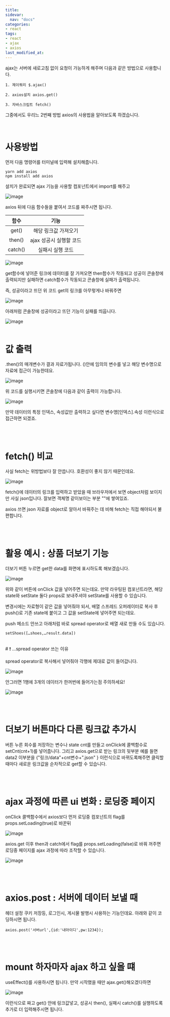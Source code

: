 ```yaml
---
title: 
sidevar:
  nav: "docs"
categories:
- react
tags:
- react
- ajax
- axios
last_modified_at:
---
```


  
ajax는 서버에 새로고침 없이 요청이 가능하게 해주며 다음과 같은 방법으로 사용합니다. 

```
1. 제이쿼리 $.ajax()
  
2. axios설치 axios.get()
  
3. 자바스크립트 fetch()
```

그중에서도 우리느 2번째 방법 axios의 사용법을 알아보도록 하겠습니다.

<br/>

# 사용방법

먼저 다음 명령어를 터미널에 입력해 설치해줍니다.

```
yarn add axios
npm install add axios
```

설치가 완료되면 ajax 기능을 사용할 컴포넌트에서 import를 해주고

![image](https://user-images.githubusercontent.com/79133602/149661729-16221f3e-2278-4c1f-90ad-639f220ddef6.png)

axios 뒤에 다음 함수들을  붙여서 코드를 짜주시면 됩니다. 
 
| 함수 | 기능 |
|:---:|:----:|
| get() | 해당 링크값 가져오기 |
| then() | ajax 성공시 실행할 코드 |
| catch() | 실패시 실행 코드 |


![image](https://user-images.githubusercontent.com/79133602/149661733-edfddfa7-c08d-4ee8-a289-de7aeae61a77.png)

get함수에 넣어준 링크에 데이터를 잘 가져오면 then함수가 작동되고 성공이 콘솔창에 출력되지만 실패하면 catch함수가 작동되고 콘솔창에 실패가 출력됩니다. 


즉, 성공이라고 뜨던 위 코드 get의 링크를 아무렇게나 바꿔주면

![image](https://user-images.githubusercontent.com/79133602/149661901-70ce4585-9c5d-4996-9c5b-32a758320404.png)

아래처럼 콘솔창에 성공이라고 뜨던 기능이 실패를 띄웁니다.

![image](https://user-images.githubusercontent.com/79133602/149661973-21b541ab-1ec1-4f3d-a043-fbb891977504.png)
<br/><br/>

# 값 출력

.then()의 매개변수가 결과 자료가됩니다. ()안에 임의의 변수를 넣고 해당 변수명으로 자료에 접근이 가능한데요.

![image](https://user-images.githubusercontent.com/79133602/149661977-fc177562-69e8-4f2c-b946-4bb025aac818.png)

위 코드를 실행시키면 콘솔창에 다음과 같이 출력이 가능합니다.

![image](https://user-images.githubusercontent.com/79133602/149661976-67552c7d-ba39-4fc3-b541-1201848bd98f.png)

만약 데이터의 특정 인덱스, 속성값만 출력하고 싶다면 변수명[인덱스].속성 이런식으로 접근하면 되겠죠.


<br/><br/>
# fetch() 비교

사실 fetch는 위방법보다 잘 안씁니다. 호환성이 좋지 않기 때문인데요. 

![image](https://user-images.githubusercontent.com/79133602/149662205-a2aeed57-8c5a-42e9-9960-c9d18d82d51d.png)

fetch()에 데이터의 링크를 입력하고 받았을 때 브라우저에서 보면 object처럼 보이지만 사실 
json입니다. 잘보면 객체명 같이보이는 부분 ""에 쌓여있죠.

axios 쓰면 json 자료를 object로 알아서 바꿔주는 데 비해 fetch는 직접 해야되서 불편합니다.


<br/><br/>
# 활용 예시 : 상품 더보기 기능

더보기 버튼 누르면 get한 data를 화면에 표시하도록 해보겠습니다.

![image](https://user-images.githubusercontent.com/79133602/149662612-72faef69-383e-4af2-985a-0888873c6f16.png)

위와 같이 버튼에 onClick 값을 넣어주면 되는데요. 만약 라우팅된 컴포넌트라면, 해당 state와 setState 둘다 props로 보내주셔야 setState를 사용할 수 있습니다.

변경시에는 자료형이 같은 값을 넣어줘야 되서, 배열 스프레드 오퍼레이터로 복사 후 push()로 기존 state에 붙이고 그 값을 setState에 넣어주면 되는데요.

push 메소드 안쓰고 아래처럼 바로 spread operator로 배열 새로 만들 수도 있습니다.

```
setShoes([…shoes,…result.data]) 
```
<br/>
# ❗ ...spread operator 쓰는 이유

spread operator로 복사해서 넣어줘야 각행에 제대로 값이 들어갑니다. 

![image](https://user-images.githubusercontent.com/79133602/149662781-c1733354-578a-489c-9916-e4db285ee28e.png)

안그러면 1행에 3개의 데이터가 한꺼번에 들어가는점 주의하세요!

![image](https://user-images.githubusercontent.com/79133602/149662784-0ef60dcb-a30e-4c13-9c93-c77d113dce05.png)

<br/><br/>

# 더보기 버튼마다 다른 링크값 추가시

버튼 누른 회수를 저장하는 변수나 state cnt를 만들고 onClick에 콜백함수로 setCnt(cnt+1)를 넣어줍니다. 그리고
axios.get으로 받는 링크의 뒷부분 예를 들면 data2 이부분을 {"링크/data"+cnt변수+".json" } 이런식으로 바뀌도록해주면 클릭할 때마다 새로운 링크값을 순차적으로 get할 수 있습니다. 

<br/><br/>
# ajax 과정에 따른 ui 변화 : 로딩중 페이지

onClick 콜백함수에서 axios보다 먼저 로딩중 컴포넌트의 flag를 props.setLoading(true)로 바꾼뒤

![image](https://user-images.githubusercontent.com/79133602/149662956-da3d1544-aea5-44a8-a52e-c8cfba3aade0.png)

axios.get 이후 then과 catch에서 flag를 props.setLoading(false)로 바꿔 꺼주면 로딩중 페이지를 ajax 과정에 따라 조작할 수 있습니다. 

![image](https://user-images.githubusercontent.com/79133602/149663034-1a8b562d-3239-4746-afd5-13f0fb8caaec.png)

<br/><br/>


#  axios.post : 서버에 데이터 보낼 때

헤더 설정 쿠키 저장등, 로그인시, 게시물 발행시 사용하는 기능인데요. 아래와 같이 코딩하시면 됩니다.

```
axios.post('서버url',{id:'내아이디',pw:1234});
```

<br/><br/>
# mount 하자마자 ajax 하고 싶을 떄

useEffect()를 사용하시면 됩니다. 만약 시작했을 때만 ajax.get()해오겠다하면 

![image](https://user-images.githubusercontent.com/79133602/149663198-f06e1fa0-9a68-49ee-a036-5307de5cf552.png)

이런식으로 짜고 get() 안에 링크값넣고, 성공시 then(), 실패시 catch()를 실행하도록 추가로 더 입력해주시면 됩니다. 